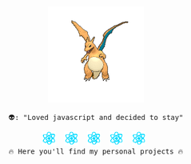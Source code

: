 <p align="center" style="text-align: center;">
  <img src="./assets/4hsh.gif" alt="Charizard flying">
  <br><br>
  <samp>
    👽: "Loved javascript and decided to stay"
  </samp>
</p>
<p align="center" style="text-align: center;">
  <samp>
    <img src="./assets/react_logo.gif" alt="ReactJS logo">&nbsp;
    <img src="./assets/react_logo.gif" alt="ReactJS logo">&nbsp;
    <img src="./assets/react_logo.gif" alt="ReactJS logo">&nbsp;
    <img src="./assets/react_logo.gif" alt="ReactJS logo">&nbsp;
    <img src="./assets/react_logo.gif" alt="ReactJS logo">&nbsp;
  <br>
    🔥 Here you'll find my personal projects 🔥
  </samp>
</p>
